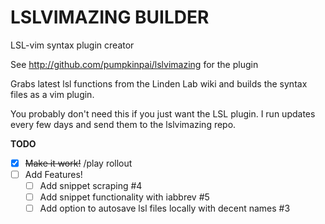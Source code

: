 # LSLVIMAZING BUILDER
LSL-vim syntax plugin creator

See http://github.com/pumpkinpai/lslvimazing for the plugin

Grabs latest lsl functions from the Linden Lab wiki and builds the syntax files as a vim plugin.

You probably don't need this if you just want the LSL plugin.  I run updates every few days and send them to the lslvimazing repo.

**TODO**
- [x] ~~Make it work!~~  /play rollout
- [ ] Add Features!
  - [ ] Add snippet scraping #4
  - [ ] Add snippet functionality with iabbrev #5
  - [ ] Add option to autosave lsl files locally with decent names #3
